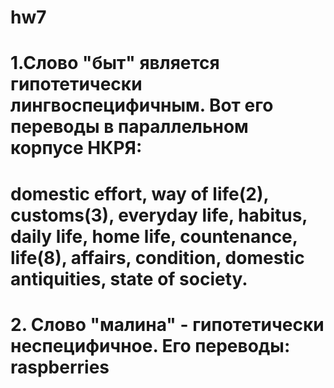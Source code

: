 # hw7
# 1.Слово "быт" является гипотетически лингвоспецифичным. Вот его переводы в параллельном корпусе НКРЯ:
# domestic effort, way of life(2), customs(3), everyday life, habitus, daily life, home life, countenance, life(8), affairs, condition, domestic antiquities,  state of society. 
# 2. Слово "малина" - гипотетически неспецифичное. Его переводы: raspberries 
